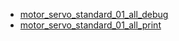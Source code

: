 * [motor_servo_standard_01_all_debug](motor_servo_standard_01_all_debug)
* [motor_servo_standard_01_all_print](motor_servo_standard_01_all_print)
